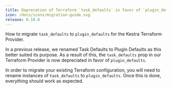 ```yaml
---
title: Deprecation of Terraform `task_defaults` in favor of `plugin_defaults`
icon: /docs/icons/migration-guide.svg
release: 0.18.0
---
```


How to migrate `task_defaults` to `plugin_defaults` for the Kestra Terraform Provider.

In a previous release, we renamed Task Defaults to Plugin Defaults as this better suited its purpose. As a result of this, the `task_defaults` prop in our Terraform Provider is now depreciated in favor of `plugin_defaults`.

In order to migrate your existing Terraform configuration, you will need to rename instances of `task_defaults` to `plugin_defaults`. Once this is done, everything should work as expected.

